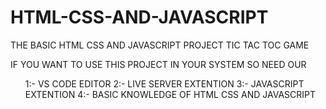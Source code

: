# HTML-CSS-AND-JAVASCRIPT
THE BASIC HTML CSS AND JAVASCRIPT PROJECT TIC TAC TOC GAME 
<P> IF YOU WANT TO USE THIS PROJECT IN YOUR SYSTEM SO NEED OUR</P>
<OL>
  1:- VS CODE EDITOR
  2:- LIVE SERVER EXTENTION
  3:- JAVASCRIPT EXTENTION
  4:- BASIC KNOWLEDGE OF HTML CSS AND JAVASCRIPT
</OL>

